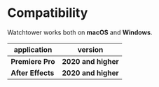 # Compatibility

Watchtower works both on **macOS** and **Windows**.

| application       | version             |
| ----------------- | ------------------- |
| **Premiere Pro**  | **2020 and higher** |
| **After Effects** | **2020 and higher** |
